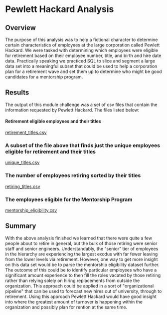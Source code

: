 # Pewlett Hackard Analysis

## Overview
The purpose of this analysis was to help a fictional character to determine certain characteristics of employees at the large corporation called Pewlett Hackard. We were tasked with determining which employees were eligible for retirement based on their employee number, title, and birth and hire date data. Practically speaking we practiced SQL to slice and segment a large data set into a meaningful subset that could be used to help a corporation plan for a retirement wave and set them up to determine who might be good candidates for a mentorship program.

## Results
The output of this module challenge was a set of csv files that contain the information requested by Pewlett Hackard. The files listed below:

#### Retirement eligible employees and their titles
[retirement_titles.csv](https://github.com/michaeljennings7/Pewlett_Hackard_Analysis/files/8696616/retirement_titles.csv)

### A subset of the file above that finds just the unique employees eligible for retirement and their titles
[unique_titles.csv](https://github.com/michaeljennings7/Pewlett_Hackard_Analysis/files/8696625/unique_titles.csv)

### The number of employees retiring sorted by their titles
[retiring_titles.csv](https://github.com/michaeljennings7/Pewlett_Hackard_Analysis/files/8696628/retiring_titles.csv)

### The employees eligible for the Mentorship Program
[mentorship_eligibility.csv](https://github.com/michaeljennings7/Pewlett_Hackard_Analysis/files/8696634/mentorship_eligibility.csv)

## Summary
With the above analysis finished we learned that there were quite a few people about to retire in general, but the bulk of those retiring were senior staff and senior engineers. Understandably, the "senior" tier of employees in the hierarchy are experiencing the largest exodus with far fewer leaving from the lower levels via retirement. However, one way to get more insight on this data set would be to parse the mentorship eligibility dataset further. The outcome of this could be to identify particular employees who have a significant amount experience to then fill the roles vacated by those retiring rather than relying solely on hiring replacements from outside the organization. This approach could be applied in a sort of "organizational pipeline" that can be used to forecast new hires out of university, through to retirement. Using this approach Pewlett Hackard would have good insight into where the greatest amount of turnover is happening within the organization and possibly plan for rention at the same time.

